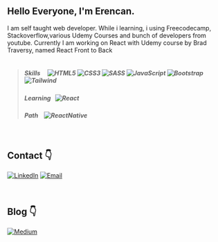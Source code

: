 ## Hello Everyone, I'm Erencan. 

I am self taught web developer. While i learning, i using Freecodecamp, Stackoverflow,various Udemy Courses and bunch of developers from youtube. Currently I am working on React with Udemy course by Brad Traversy, named React Front to Back <br><br>




> ##### _Skills_ &nbsp;&nbsp;&nbsp; ![HTML5][#html] ![CSS3][#css] ![SASS][#sass] ![JavaScript][#javascript] ![Bootstrap][#bootstrap] ![Tailwind][#tailwind]
>
> ##### _Learning_ &nbsp; ![React][#react]
>
> ##### _Path_ &nbsp;&nbsp; ![ReactNative][#reactnative]


<br>

## Contact :point_down:

[![LinkedIn][#linkedin]][@linkedin] [![Email][#gmail]][@gmail]

<br>

## Blog :point_down:

[![Medium][#medium]][@medium]

[#html]: https://img.shields.io/badge/HTML5-E34F26?style=for-the-badge&logo=html5&logoColor=white
[#css]: https://img.shields.io/badge/CSS3-1572B6?style=for-the-badge&logo=css3&logoColor=white
[#sass]: https://img.shields.io/badge/Sass-CC6699?style=for-the-badge&logo=sass&logoColor=white
[#bootstrap]: 	https://img.shields.io/badge/Bootstrap-563D7C?style=for-the-badge&logo=bootstrap&logoColor=white
[#tailwind]: https://img.shields.io/badge/Tailwind_CSS-38B2AC?style=for-the-badge&logo=tailwind-css&logoColor=white
[#javascript]: 	https://img.shields.io/badge/JavaScript-323330?style=for-the-badge&logo=javascript&logoColor=F7DF1E
[#reactnative]: https://img.shields.io/badge/React_Native-20232A?style=for-the-badge&logo=react&logoColor=61DAFB
[#react]: https://img.shields.io/badge/React-20232A?style=for-the-badge&logo=react&logoColor=61DAFB
[#linkedin]: https://img.shields.io/badge/LinkedIn-0077B5?style=for-the-badge&logo=linkedin&logoColor=white
[#gmail]: https://img.shields.io/badge/Gmail-D14836?style=for-the-badge&logo=gmail&logoColor=white
[#stackoverflow]: https://img.shields.io/badge/Stack_Overflow-FE7A16?style=flat&logo=stack-overflow&logoColor=white
[#medium]: https://img.shields.io/badge/Medium-12100E?style=for-the-badge&logo=medium&logoColor=white
[@linkedin]: https://www.linkedin.com/in/erencan-ertem/
[@gmail]: mailto:eertem95@gmail.com "Send me an email!"
[@medium]: https://medium.com/@erencanertem
